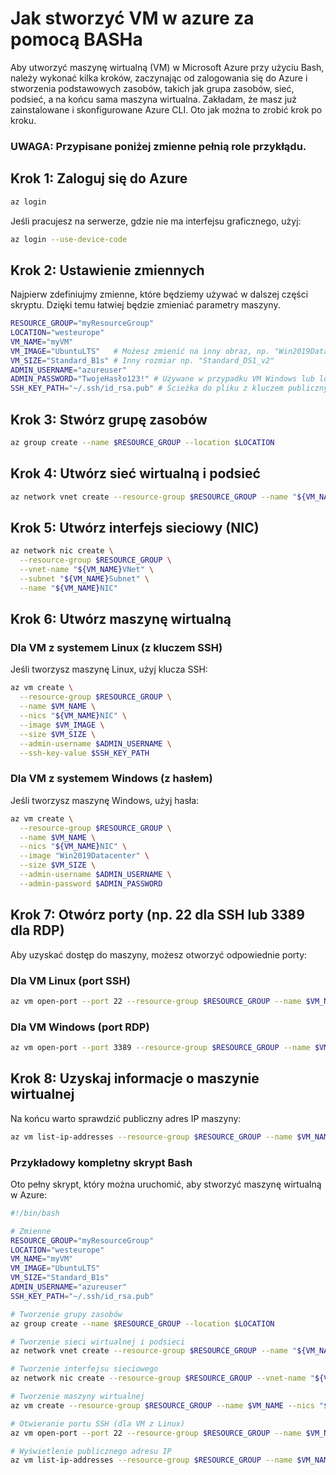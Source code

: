 # Jak stworzyć VM w azure za pomocą BASHa
Aby utworzyć maszynę wirtualną (VM) w Microsoft Azure przy użyciu Bash, należy wykonać kilka kroków, zaczynając od zalogowania się do Azure i stworzenia podstawowych zasobów, takich jak grupa zasobów, sieć, podsieć, a na końcu sama maszyna wirtualna. Zakładam, że masz już zainstalowane i skonfigurowane Azure CLI. Oto jak można to zrobić krok po kroku.

### UWAGA: Przypisane poniżej zmienne pełnią role przykłądu.

## Krok 1: Zaloguj się do Azure

```bash
az login
```
Jeśli pracujesz na serwerze, gdzie nie ma interfejsu graficznego, użyj:

```bash
az login --use-device-code
```
## Krok 2: Ustawienie zmiennych

Najpierw zdefiniujmy zmienne, które będziemy używać w dalszej części skryptu. Dzięki temu łatwiej będzie zmieniać parametry maszyny.
```bash
RESOURCE_GROUP="myResourceGroup"
LOCATION="westeurope"
VM_NAME="myVM"
VM_IMAGE="UbuntuLTS"   # Możesz zmienić na inny obraz, np. "Win2019Datacenter"
VM_SIZE="Standard_B1s" # Inny rozmiar np. "Standard_DS1_v2"
ADMIN_USERNAME="azureuser"
ADMIN_PASSWORD="TwojeHasło123!" # Używane w przypadku VM Windows lub loginu z hasłem
SSH_KEY_PATH="~/.ssh/id_rsa.pub" # Ścieżka do pliku z kluczem publicznym (dla VM Linux)
```
## Krok 3: Stwórz grupę zasobów

```bash
az group create --name $RESOURCE_GROUP --location $LOCATION
```
## Krok 4: Utwórz sieć wirtualną i podsieć
``` bash
az network vnet create --resource-group $RESOURCE_GROUP --name "${VM_NAME}VNet" --subnet-name "${VM_NAME}Subnet"
```
## Krok 5: Utwórz interfejs sieciowy (NIC)
```bash
az network nic create \
  --resource-group $RESOURCE_GROUP \
  --vnet-name "${VM_NAME}VNet" \
  --subnet "${VM_NAME}Subnet" \
  --name "${VM_NAME}NIC"
```
## Krok 6: Utwórz maszynę wirtualną
### Dla VM z systemem Linux (z kluczem SSH)
Jeśli tworzysz maszynę Linux, użyj klucza SSH:
```bash
az vm create \
  --resource-group $RESOURCE_GROUP \
  --name $VM_NAME \
  --nics "${VM_NAME}NIC" \
  --image $VM_IMAGE \
  --size $VM_SIZE \
  --admin-username $ADMIN_USERNAME \
  --ssh-key-value $SSH_KEY_PATH
```
### Dla VM z systemem Windows (z hasłem)
Jeśli tworzysz maszynę Windows, użyj hasła:
```bash
az vm create \
  --resource-group $RESOURCE_GROUP \
  --name $VM_NAME \
  --nics "${VM_NAME}NIC" \
  --image "Win2019Datacenter" \
  --size $VM_SIZE \
  --admin-username $ADMIN_USERNAME \
  --admin-password $ADMIN_PASSWORD
```
## Krok 7: Otwórz porty (np. 22 dla SSH lub 3389 dla RDP)
Aby uzyskać dostęp do maszyny, możesz otworzyć odpowiednie porty:
### Dla VM Linux (port SSH)
```bash
az vm open-port --port 22 --resource-group $RESOURCE_GROUP --name $VM_NAME
```
### Dla VM Windows (port RDP)
```bash
az vm open-port --port 3389 --resource-group $RESOURCE_GROUP --name $VM_NAME
```
## Krok 8: Uzyskaj informacje o maszynie wirtualnej
Na końcu warto sprawdzić publiczny adres IP maszyny:
```bash
az vm list-ip-addresses --resource-group $RESOURCE_GROUP --name $VM_NAME --output table
```

### Przykładowy kompletny skrypt Bash
Oto pełny skrypt, który można uruchomić, aby stworzyć maszynę wirtualną w Azure:
```bash
#!/bin/bash

# Zmienne
RESOURCE_GROUP="myResourceGroup"
LOCATION="westeurope"
VM_NAME="myVM"
VM_IMAGE="UbuntuLTS"
VM_SIZE="Standard_B1s"
ADMIN_USERNAME="azureuser"
SSH_KEY_PATH="~/.ssh/id_rsa.pub"

# Tworzenie grupy zasobów
az group create --name $RESOURCE_GROUP --location $LOCATION

# Tworzenie sieci wirtualnej i podsieci
az network vnet create --resource-group $RESOURCE_GROUP --name "${VM_NAME}VNet" --subnet-name "${VM_NAME}Subnet"

# Tworzenie interfejsu sieciowego
az network nic create --resource-group $RESOURCE_GROUP --vnet-name "${VM_NAME}VNet" --subnet "${VM_NAME}Subnet" --name "${VM_NAME}NIC"

# Tworzenie maszyny wirtualnej
az vm create --resource-group $RESOURCE_GROUP --name $VM_NAME --nics "${VM_NAME}NIC" --image $VM_IMAGE --size $VM_SIZE --admin-username $ADMIN_USERNAME --ssh-key-value $SSH_KEY_PATH

# Otwieranie portu SSH (dla VM z Linux)
az vm open-port --port 22 --resource-group $RESOURCE_GROUP --name $VM_NAME

# Wyświetlenie publicznego adresu IP
az vm list-ip-addresses --resource-group $RESOURCE_GROUP --name $VM_NAME --output table
```
